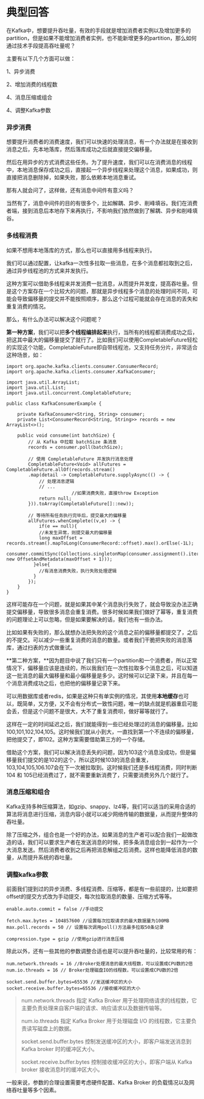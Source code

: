 # 典型回答


在Kafka中，想要提升吞吐量，有效的手段就是增加消费者实例以及增加更多的partition，但是如果不能增加消费者实例，也不能新增更多的partition，那么如何通过技术手段提高吞吐量呢？



主要有以下几个方面可以做：



1、异步消费

2、增加消费的线程数

4、消息压缩或组合

4、调整Kafka参数



### 异步消费


想要提升消费者的消费速度，我们可以快速的处理消息，有一个办法就是在接收到消息之后，先本地落库，然后落库成功之后就直接提交偏移量。



然后在用异步的方式消费这些任务。为了提升速度，我们可以在消费消息的线程中，本地消息保存成功之后，直接起一个异步线程来处理这个消息，如果成功，则直接把消息删除掉，如果失败，那么依赖本地消息重试。



那有人就会问了，这样做，还有消息中间件有意义吗？



当然有了，消息中间件的目的有很多个，比如解耦、异步、削峰填谷。我们在消费者端，接到消息后本地存下来再执行，不影响我们依然做到了解耦、异步和削峰填谷。



### 多线程消费


如果不想用本地落库的方式，那么也可以直接用多线程来执行。



我们可以通过配置，让kafka一次性多拉取一些消息，在多个消息都拉取到之后，通过异步线程池的方式来并发执行。



这种方案可以借助多线程来并发消费一批消息，从而提升并发度，提高吞吐量。但是这个方案存在一个比较大的问题，那就是异步线程多个消息的处理时间不同，可能会导致偏移量的提交并不能按照顺序，那么这个过程可能就会存在消息的丢失和重复消费的情况。



那么，有什么办法可以解决这个问题呢？



**第一种方案**，我们可以把**多个线程编排起来**执行，当所有的线程都消费成功之后，把这其中最大的偏移量提交了就行了。比如我们可以使用<font style="color:rgb(38, 38, 38);">CompletableFuture轻松的实现这个功能，CompletableFuture即自带线程池，又支持任务分片，非常适合这种场景，如：</font>

<font style="color:rgb(38, 38, 38);"></font>

```plain
import org.apache.kafka.clients.consumer.ConsumerRecord;
import org.apache.kafka.clients.consumer.KafkaConsumer;

import java.util.ArrayList;
import java.util.List;
import java.util.concurrent.CompletableFuture;

public class KafkaConsumerExample {

    private KafkaConsumer<String, String> consumer;
    private List<ConsumerRecord<String, String>> records = new ArrayList<>();
    
    public void consume(int batchSize) {
        // 从 Kafka 中拉取 batchSize 条消息
        records = consumer.poll(batchSize);
        
        // 使用 CompletableFuture 并发执行消息处理
        CompletableFuture<Void> allFutures = CompletableFuture.allOf(records.stream()
        .map(detail -> CompletableFuture.supplyAsync(() -> {
            // 处理消息逻辑
            // ...
						//如果消费失败，直接throw Exception
            return null;
        })).toArray(CompletableFuture[]::new));        

      	// 等待所有任务执行完毕后，提交最大的偏移量
        allFutures.whenComplete((v,e) -> {
        	if(e == null){
          	//未发生异常，则提交最大的偏移量
          	long maxOffset = records.stream().mapToLong(ConsumerRecord::offset).max().orElse(-1L);
            consumer.commitSync(Collections.singletonMap(consumer.assignment().iterator().next(), new OffsetAndMetadata(maxOffset + 1)));
          }else{
          	//有消息消费失败，执行失败处理逻辑
          }
        });
    }
}

```



这样可能存在一个问题，就是如果其中某个消息执行失败了，就会导致没办法正确提交偏移量，导致很多消息会重复消费。很多时候如果我们做好了幂等，重复消费的问题理论上可以忽略，但是如果要解决的话，我们也有一些办法。



比如如果有失败的，那么就想办法把失败的这个消息之前的偏移量都提交了，之后的不提交。可以减少一些重复消费的消息的数量。或者我们干脆把失败的消息落库，通过扫表的方式做重试。



**第二种方案，**因为题目中说了我们只有一个partition和一个消费者，所以正常情况下，偏移量应该是连续的，所以我我们在一次性拉取多个消息之后，可以知道这一批消息的最大偏移量和最小偏移量是多少。这时候可以记录下来，并且在每一个消息消费成功之后，也把他的偏移量记录下来。



可以用数据库或者redis，如果是这种只有单实例的情况，其使用**本地缓存**也可以，既简单，又方便，又不会有分布式一致性问题，唯一的缺点就是机器重启可能会丢，但是这个问题不是很大，大不了重复消费呗，做好幂等就行了。



这样在一定的时间延迟之后，我们就能得到一些已经处理过的消息的偏移量。比如100,101,102,104,105。这时候我们就从小到大，一直找到第一个不连续的偏移量，把他提交了，即102。这种方案需要借助第三方的一个存储。



借助这个方案，我们可以解决消息丢失的问题，因为103这个消息没成功，但是偏移量我们提交的是102的这个，所以这时候103的消息会重发，103,104,105,106.107会在下一次被拉取到。这时候我们还是多线程消费，同时判断104 和 105已经消费过了，就不需要重新消费了，只需要消费另外几个就行了。



### 消息压缩和组合


Kafka支持多种压缩算法，如gzip、snappy、lz4等，我们可以适当的采用合适的算法将消息进行压缩，消息内容小就可以减少网络传输的数据量，从而提升整体的吞吐量。



除了压缩之外，组合也是一个好的办法，如果消息的生产者可以配合我们一起做改造的话，我们可以要求生产者在发送消息的时候，把多条消息组合到一起作为一个大消息发送。然后消费者收到之后再把消息解组之后消费。这样也能降低消息的数量，从而提升系统的吞吐量。



### 调整kafka参数


前面我们提到过的异步消费、多线程消费、压缩等，都是有一些前提的，比如要把offset的提交方式改为手动提交，每次拉取消息的数量、压缩方式等等。



```plain
enable.auto.commit = false //手动提交

fetch.max.bytes = 104857600 //设置每次拉取请求的最大数据量为100MB
max.poll.records = 50 // 设置每次调用poll()方法最多拉取50条记录

compression.type = gzip //使用gzip进行消息压缩
```



除此以外，还有一些其他的参数调整合适也是可以提升吞吐量的，比较常用的有：



```plain
num.network.threads = 16 //Broker处理消息的最大线程数，可以设置成CPU数的2倍
num.io.threads = 16 // Broker处理磁盘IO的线程数，可以设置成CPU数的2倍

socket.send.buffer.bytes=65536 //发送缓冲区的大小
socket.receive.buffer.bytes=65536 //接收缓冲区的大小
```



> num.network.threads 指定 Kafka Broker 用于处理网络请求的线程数，它主要负责处理来自客户端的请求、响应请求以及数据传输等。
>
> num.io.threads 指定 Kafka Broker 用于处理磁盘 I/O 的线程数，它主要负责读写磁盘上的数据。
>
> socket.send.buffer.bytes 控制发送缓冲区的大小，即客户端发送消息到 Kafka broker 时的缓冲区大小。
>
> socket.receive.buffer.bytes 控制接收缓冲区的大小，即客户端从 Kafka broker 接收消息时的缓冲区大小。
>

<font style="color:rgb(55, 65, 81);background-color:rgb(247, 247, 248);"></font>

一般来说，参数的合理设置需要考虑硬件配置、Kafka Broker 的负载情况以及网络吞吐量等多个因素。

